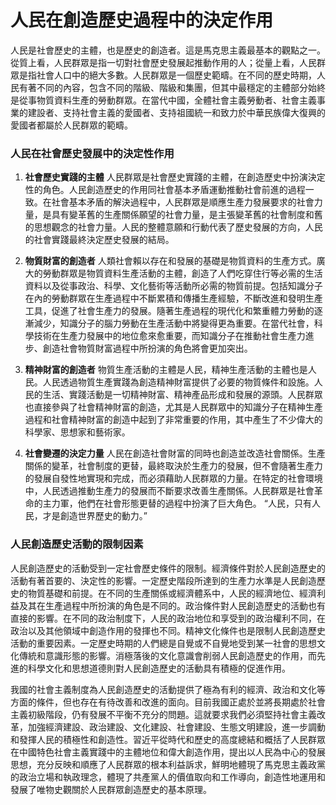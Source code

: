 # 人民在創造歷史過程中的決定作用

人民是社會歷史的主體，也是歷史的創造者。這是馬克思主義最基本的觀點之一。從質上看，人民群眾是指一切對社會歷史發展起推動作用的人；從量上看，人民群眾是指社會人口中的絕大多數。人民群眾是一個歷史範疇。在不同的歷史時期，人民有著不同的內容，包含不同的階級、階級和集團，但其中最穩定的主體部分始終是從事物質資料生產的勞動群眾。在當代中國，全體社會主義勞動者、社會主義事業的建設者、支持社會主義的愛國者、支持祖國統一和致力於中華民族偉大復興的愛國者都屬於人民群眾的範疇。

### 人民在社會歷史發展中的決定性作用

1. **社會歷史實踐的主體**
 人民群眾是社會歷史實踐的主體，在創造歷史中扮演決定性的角色。人民創造歷史的作用同社會基本矛盾運動推動社會前進的過程一致。在社會基本矛盾的解決過程中，人民群眾是順應生產力發展要求的社會力量，是具有變革舊的生產關係願望的社會力量，是主張變革舊的社會制度和舊的思想觀念的社會力量。人民的整體意願和行動代表了歷史發展的方向，人民的社會實踐最終決定歷史發展的結局。

2. **物質財富的創造者**
 人類社會賴以存在和發展的基礎是物質資料的生產方式。廣大的勞動群眾是物質資料生產活動的主體，創造了人們吃穿住行等必需的生活資料以及從事政治、科學、文化藝術等活動所必需的物質前提。包括知識分子在內的勞動群眾在生產過程中不斷累積和傳播生產經驗，不斷改進和發明生產工具，促進了社會生產力的發展。隨著生產過程的現代化和繁重體力勞動的逐漸減少，知識分子的腦力勞動在生產活動中將變得更為重要。在當代社會，科學技術在生產力發展中的地位愈來愈重要，而知識分子在推動社會生產力進步、創造社會物質財富過程中所扮演的角色將會更加突出。

3. **精神財富的創造者**
 物質生產活動的主體是人民，精神生產活動的主體也是人民。人民透過物質生產實踐為創造精神財富提供了必要的物質條件和設施。人民的生活、實踐活動是一切精神財富、精神產品形成和發展的源頭。人民群眾也直接參與了社會精神財富的創造，尤其是人民群眾中的知識分子在精神生產過程和社會精神財富的創造中起到了非常重要的作用，其中產生了不少偉大的科學家、思想家和藝術家。

4. **社會變遷的決定力量**
 人民在創造社會財富的同時也創造並改造社會關係。生產關係的變革，社會制度的更替，最終取決於生產力的發展，但不會隨著生產力的發展自發性地實現和完成，而必須藉助人民群眾的力量。在特定的社會環境中，人民透過推動生產力的發展而不斷要求改善生產關係。人民群眾是社會革命的主力軍，他們在社會形態更替的過程中扮演了巨大角色。 “人民，只有人民，才是創造世界歷史的動力。”

### 人民創造歷史活動的限制因素

人民創造歷史的活動受到一定社會歷史條件的限制。經濟條件對於人民創造歷史的活動有著首要的、決定性的影響。一定歷史階段所達到的生產力水準是人民創造歷史的物質基礎和前提。在不同的生產關係或經濟體系中，人民的經濟地位、經濟利益及其在生產過程中所扮演的角色是不同的。政治條件對人民創造歷史的活動也有直接的影響。在不同的政治制度下，人民的政治地位和享受到的政治權利不同，在政治以及其他領域中創造作用的發揮也不同。精神文化條件也是限制人民創造歷史活動的重要因素。一定歷史時期的人們總是自覺或不自覺地受到某一社會的思想文化傳統和意識形態的影響。消極落後的文化意識會削弱人民創造歷史的作用，而先進的科學文化和思想道德則對人民創造歷史的活動具有積極的促進作用。

我國的社會主義制度為人民創造歷史的活動提供了極為有利的經濟、政治和文化等方面的條件，但也存在有待改善和改進的面向。目前我國正處於並將長期處於社會主義初級階段，仍有發展不平衡不充分的問題。這就要求我們必須堅持社會主義改革，加強經濟建設、政治建設、文化建設、社會建設、生態文明建設，進一步調動和發揮人民的積極性和創造性。習近平從時代和歷史的高度總結和概括了人民群眾在中國特色社會主義實踐中的主體地位和偉大創造作用，提出以人民為中心的發展思想，充分反映和順應了人民群眾的根本利益訴求，鮮明地體現了馬克思主義政黨的政治立場和執政理念，體現了共產黨人的價值取向和工作導向，創造性地運用和發展了唯物史觀關於人民群眾創造歷史的基本原理。